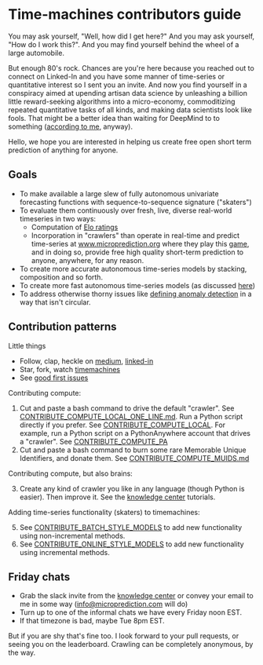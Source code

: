 # Time-machines contributors guide

You may ask yourself, "Well, how did I get here?" And you may ask yourself, "How do I work this?". And you may find yourself behind the wheel of a large automobile. 

But enough 80's rock. Chances are you're here because you reached out to connect on Linked-In and you have some manner of time-series or quantitative interest so I sent you an invite. And now you find yourself in a conspiracy aimed at upending artisan data science by unleashing a billion little reward-seeking algorithms into a micro-economy, commoditizing repeated quantitative tasks of all kinds, and making data scientists look like fools. That might be a better idea than waiting for DeepMind to to something ([according to me](https://www.microprediction.com/blog/reward), anyway).   

Hello, we hope you are interested in helping us create free open short term prediction of anything for anyone. 

## Goals 

   - To make available a large slew of fully autonomous univariate forecasting functions with sequence-to-sequence signature ("skaters")
   - To evaluate them continuously over fresh, live, diverse real-world timeseries in two ways:
        * Computation of [Elo ratings](https://microprediction.github.io/timeseries-elo-ratings/html_leaderboards/overall.html)
        * Incorporation in "crawlers" than operate in real-time and predict time-series at www.microprediction.org where they play this [game](https://www.microprediction.com/blog/intro), and in doing so, provide free high quality short-term prediction to anyone, anywhere, for any reason.
   - To create more accurate autonomous time-series models by stacking, composition and so forth. 
   - To create more fast autonomous time-series models (as discussed [here](https://www.microprediction.com/blog/fast))
   - To address otherwise thorny issues like [defining anomaly detection](https://www.microprediction.com/blog/anomaly) in a way that isn't circular. 
  
## Contribution patterns

Little things
   - Follow, clap, heckle on [medium](https://microprediction.medium.com/), [linked-in](https://www.linkedin.com/company/65109690)
   - Star, fork, watch [timemachines](https://github.com/microprediction/timemachines)
   - See [good first issues](https://github.com/microprediction/timemachines/issue)

Contributing compute:
   1. Cut and paste a bash command to drive the default "crawler". See [CONTRIBUTE_COMPUTE_LOCAL_ONE_LINE.md](https://github.com/microprediction/timemachines/blob/main/CONTRIBUTE_COMPUTE_LOCAL_ONE_LINE.md). Run a Python script directly if you prefer. See [CONTRIBUTE_COMPUTE_LOCAL](https://github.com/microprediction/timemachines/blob/main/CONTRIBUTE_COMPUTE_LOCAL.md). For example, run a Python script on a PythonAnywhere account that drives a "crawler". See [CONTRIBUTE_COMPUTE_PA](
 https://github.com/microprediction/timemachines/blob/main/CONTRIBUTE_COMPUTE_PA.md)
   2. Cut and paste a bash command to burn some rare Memorable Unique Identifiers, and donate them. See [CONTRIBUTE_COMPUTE_MUIDS.md](https://github.com/microprediction/timemachines/blob/main/CONTRIBUTE_COMPUTE_MUIDS.md)
 
Contributing compute, but also brains: 

   3. Create any kind of crawler you like in any language (though Python is easier). Then improve it. See the [knowledge center](https://www.microprediction.com/knowledge-center) tutorials. 
   
Adding time-series functionality (skaters) to timemachines:

   5. See [CONTRIBUTE_BATCH_STYLE_MODELS](https://github.com/microprediction/timemachines/blob/main/CONTRIBUTE_BATCH_STYLE_MODELS.md) to add new functionality using non-incremental methods.
   6. See [CONTRIBUTE_ONLINE_STYLE_MODELS](https://github.com/microprediction/timemachines/blob/main/CONTRIBUTE_ONLINE_STYLE_MODELS.md) to add new functionality using incremental methods.
   

## Friday chats

  - Grab the slack invite from the [knowledge center](https://www.microprediction.com/knowledge-center) or convey your email to me in some way (info@microprediction.com will do)
  - Turn up to one of the informal chats we have every Friday noon EST. 
  - If that timezone is bad, maybe Tue 8pm EST. 
  
But if you are shy that's fine too. I look forward to your pull requests, or seeing you on the leaderboard. Crawling can be completely anonymous, by the way. 
